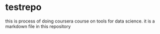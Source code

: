 # testrepo
this is process of doing coursera course on tools for data science.
it is a markdown file in this repository
